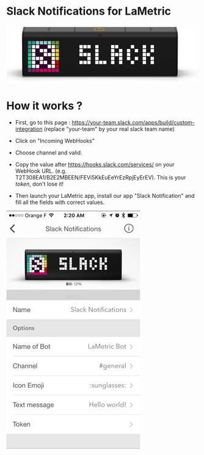 # Slack Notifications for LaMetric

![LaMetric Slack Index](https://raw.githubusercontent.com/pgrimaud/lametric-slack/master/images/slack.png)

# How it works ?

 - First, go to this page : https://your-team.slack.com/apps/build/custom-integration (replace "your-team" by your real slack team name)

 - Click on "Incoming WebHooks"

 - Choose channel and valid.
 
 - Copy the value after https://hooks.slack.com/services/ on your WebHook URL. (e.g. T2T308EA1/B2E2MBEEN/FEVi5KkEuEeYrEzRpjEyErEV). This is your *token*, don't lose it!
   
 - Then launch your LaMetric app, install our app "Slack Notification" and fill all the fields with correct values.
 
 ![LaMetric Slack App](https://raw.githubusercontent.com/pgrimaud/lametric-slack/master/images/app.png)